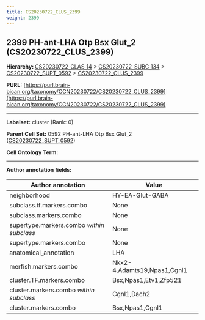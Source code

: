 ```yaml
---
title: CS20230722_CLUS_2399
weight: 2399
---
```

## 2399 PH-ant-LHA Otp Bsx Glut_2 (CS20230722_CLUS_2399)
<b>Hierarchy: </b>
[CS20230722_CLAS_14](../CS20230722_CLAS_14) >
[CS20230722_SUBC_134](../CS20230722_SUBC_134) >
[CS20230722_SUPT_0592](../CS20230722_SUPT_0592) >
[CS20230722_CLUS_2399](../CS20230722_CLUS_2399)

**PURL:** [https://purl.brain-bican.org/taxonomy/CCN20230722/CS20230722_CLUS_2399](https://purl.brain-bican.org/taxonomy/CCN20230722/CS20230722_CLUS_2399)

---


**Labelset:** cluster (Rank: 0)

**Parent Cell Set:** 0592 PH-ant-LHA Otp Bsx Glut_2 ([CS20230722_SUPT_0592](../CS20230722_SUPT_0592))



**Cell Ontology Term:** 

[MARKER GENES.]: #


---

[TRANSFERRED ANNOTATIONS.]: #


[AUTHOR ANNOTATION FIELDS.]: #


**Author annotation fields:**

| Author annotation | Value |
|-------------------|-------|
|neighborhood|HY-EA-Glut-GABA|
|subclass.tf.markers.combo|None|
|subclass.markers.combo|None|
|supertype.markers.combo _within subclass_|None|
|supertype.markers.combo|None|
|anatomical_annotation|LHA|
|merfish.markers.combo|Nkx2-4,Adamts19,Npas1,Cgnl1|
|cluster.TF.markers.combo|Bsx,Npas1,Etv1,Zfp521|
|cluster.markers.combo _within subclass_|Cgnl1,Dach2|
|cluster.markers.combo|Bsx,Npas1,Cgnl1|
